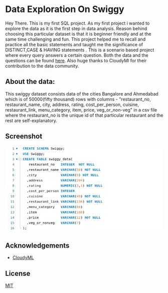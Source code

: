 
# Data Exploration On Swiggy 

Hey There. This is my first SQL project. As my first project i wanted to explore the data as it is the first step in data analysis. Reason behind choosing this particular dataset is that it is beginner friendly and at the same time challenging and fun. This project helped me to recall and practice all the basic statements and taught me the significance of DISTINCT,CASE & HAVING statements .  This is a scenario based project where every query answers a certain question. Both the data and the questions can be found [here](https://drive.google.com/drive/folders/1uIHmw2vkNthAma9eKnmqKmEba7z_6D0B?usp=sharing). Also huge thanks to CloudyMl for their contribution to the data community.
## About the data:



This swiggy dataset consists data of the cities Bangalore and Ahmedabad which is of 50000(fifty thousand) rows with columns  - "restaurant_no, restaurant_name,	city,	address,	rating,	cost_per_person,	cuisine,	restaurant_link,	menu_category,	item,	price,	veg_or_non-veg" in a csv file where the restaurant_no is the unique id of that particular restaurant and the rest are self-explanatory.
## Screenshot
![Query Screenshot](https://github.com/AkhilBodi/My_Projects/blob/main/SQL%20Projects/Data%20Exploration%20On%20Swiggy/Query%20Screenshot.png)


## Acknowledgements

 - [CloudyML](https://www.youtube.com/watch?v=3Gptq4VYEW4)

## License

[MIT](https://choosealicense.com/licenses/mit/)
